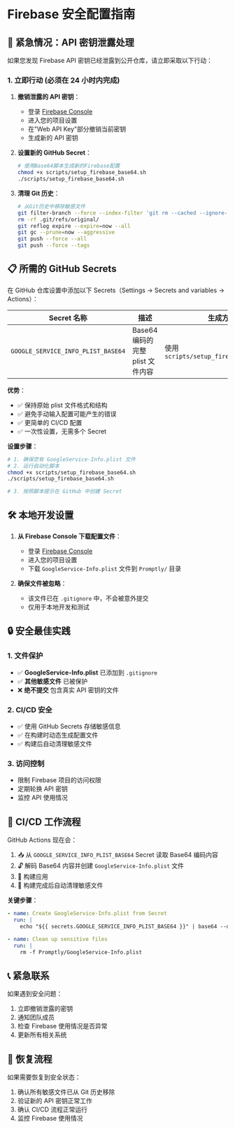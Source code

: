 # Firebase 安全配置指南

## 🚨 紧急情况：API 密钥泄露处理

如果您发现 Firebase API 密钥已经泄露到公开仓库，请立即采取以下行动：

### 1. 立即行动 (必须在 24 小时内完成)

1. **撤销泄露的 API 密钥**：

   - 登录 [Firebase Console](https://console.firebase.google.com/)
   - 进入您的项目设置
   - 在"Web API Key"部分撤销当前密钥
   - 生成新的 API 密钥

2. **设置新的 GitHub Secret**：

   ```bash
   # 使用Base64脚本生成新的Firebase配置
   chmod +x scripts/setup_firebase_base64.sh
   ./scripts/setup_firebase_base64.sh
   ```

3. **清理 Git 历史**：
   ```bash
   # 从Git历史中移除敏感文件
   git filter-branch --force --index-filter 'git rm --cached --ignore-unmatch Promptly/GoogleService-Info.plist' --prune-empty --tag-name-filter cat -- --all
   rm -rf .git/refs/original/
   git reflog expire --expire=now --all
   git gc --prune=now --aggressive
   git push --force --all
   git push --force --tags
   ```

## 📋 所需的 GitHub Secrets

在 GitHub 仓库设置中添加以下 Secrets（Settings → Secrets and variables → Actions）：

| Secret 名称                        | 描述                             | 生成方法                            |
| ---------------------------------- | -------------------------------- | ----------------------------------- |
| `GOOGLE_SERVICE_INFO_PLIST_BASE64` | Base64 编码的完整 plist 文件内容 | 使用 `scripts/setup_firebase_base64.sh` |

**优势**：
- ✅ 保持原始 plist 文件格式和结构
- ✅ 避免手动输入配置可能产生的错误
- ✅ 更简单的 CI/CD 配置
- ✅ 一次性设置，无需多个 Secret

**设置步骤**：
```bash
# 1. 确保您有 GoogleService-Info.plist 文件
# 2. 运行自动化脚本
chmod +x scripts/setup_firebase_base64.sh
./scripts/setup_firebase_base64.sh

# 3. 按照脚本提示在 GitHub 中创建 Secret
```

## 🛠️ 本地开发设置

1. **从 Firebase Console 下载配置文件**：
   - 登录 [Firebase Console](https://console.firebase.google.com/)
   - 进入您的项目设置
   - 下载 `GoogleService-Info.plist` 文件到 `Promptly/` 目录

2. **确保文件被忽略**：
   - 该文件已在 `.gitignore` 中，不会被意外提交
   - 仅用于本地开发和测试

## 🔒 安全最佳实践

### 1. 文件保护

- ✅ **GoogleService-Info.plist** 已添加到 `.gitignore`
- ✅ **其他敏感文件** 已被保护
- ❌ **绝不提交** 包含真实 API 密钥的文件

### 2. CI/CD 安全

- ✅ 使用 GitHub Secrets 存储敏感信息
- ✅ 在构建时动态生成配置文件
- ✅ 构建后自动清理敏感文件

### 3. 访问控制

- 限制 Firebase 项目的访问权限
- 定期轮换 API 密钥
- 监控 API 使用情况

## 🚀 CI/CD 工作流程

GitHub Actions 现在会：

1. 📥 从 `GOOGLE_SERVICE_INFO_PLIST_BASE64` Secret 读取 Base64 编码内容
2. 🔓 解码 Base64 内容并创建 `GoogleService-Info.plist` 文件
3. 🔨 构建应用
4. 🧹 构建完成后自动清理敏感文件

**关键步骤**：
```yaml
- name: Create GoogleService-Info.plist from Secret
  run: |
    echo "${{ secrets.GOOGLE_SERVICE_INFO_PLIST_BASE64 }}" | base64 --decode > Promptly/GoogleService-Info.plist

- name: Clean up sensitive files
  run: |
    rm -f Promptly/GoogleService-Info.plist
```

## 📞 紧急联系

如果遇到安全问题：

1. 立即撤销泄露的密钥
2. 通知团队成员
3. 检查 Firebase 使用情况是否异常
4. 更新所有相关系统

## 🔄 恢复流程

如果需要恢复到安全状态：

1. 确认所有敏感文件已从 Git 历史移除
2. 验证新的 API 密钥正常工作
3. 确认 CI/CD 流程正常运行
4. 监控 Firebase 使用情况
